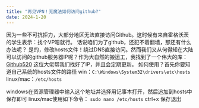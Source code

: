 ```yaml
---
title: "再见VPN！无魔法如何访问github?"
date: 2024-1-20
---
```


因为一些不可抗拒力，大部分地区无法直接访问Github。这时候有来自霍格沃茨的学生表示：找个VP嗯就行。
话说咱们为了github，还犯不着翻墙，那还有什么办法呢？
是的，修改hosts文件！绕过DNS直接访问。然而我们又从何得知在大陆可以访问的github服务器IP呢？作为大自然的搬运工，我找到了一个伟大的库：[Github520](https://gitee.com/klmahuaw/GitHub520)
这位大佬帮我们找好了IP，并且会定期更新。
如何使用？首先你要知道自己系统的hosts文件的路径
win：`C:\Windows\System32\drivers\etc\hosts`
linux/mac：`/etc/hosts`

windows在资源管理器中输入这个地址并选择用记事本打开，然后追加到hosts中保存即可
linux/mac使用如下命令：
`sudo nano /etc/hosts`
ctrl+x 保存退出
